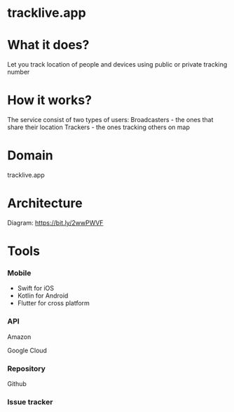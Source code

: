 # tracklive.app
  
# What it does?
Let you track location of people and devices using public or private tracking number
	
# How it works?
The service consist of two types of users:
	Broadcasters - the ones that share their location
	Trackers - the ones tracking others on map

# Domain
tracklive.app
	
# Architecture
Diagram: https://bit.ly/2wwPWVF

# Tools
### Mobile
- Swift for iOS
- Kotlin for Android
- Flutter for cross platform
### API
Amazon

Google Cloud
### Repository
Github
### Issue tracker
